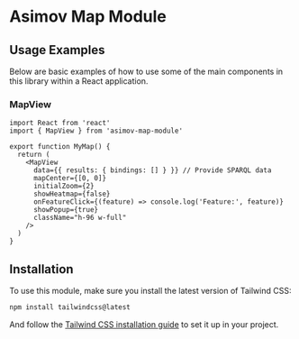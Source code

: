 # Asimov Map Module

## Usage Examples

Below are basic examples of how to use some of the main components in this library within a React application.

### MapView

```tsx
import React from 'react'
import { MapView } from 'asimov-map-module'

export function MyMap() {
  return (
    <MapView
      data={{ results: { bindings: [] } }} // Provide SPARQL data
      mapCenter={[0, 0]}
      initialZoom={2}
      showHeatmap={false}
      onFeatureClick={(feature) => console.log('Feature:', feature)}
      showPopup={true}
      className="h-96 w-full"
    />
  )
}
```

## Installation

To use this module, make sure you install the latest version of Tailwind CSS:

```bash
npm install tailwindcss@latest
```

And follow the [Tailwind CSS installation guide](https://tailwindcss.com/docs/installation) to set it up in your project.
